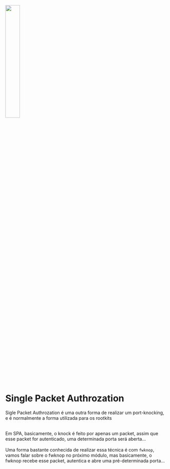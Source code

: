<img width="30%" src="https://i.imgur.com/CGV9DU1.png"></img>

# Single Packet Authrozation
Sigle Packet Authrozation é uma outra forma de realizar um port-knocking, e é normalmente a forma utilizada para os rootkits<br><br>

Em SPA, basicamente, o knock é feito por apenas um packet, assim que esse packet for autenticado, uma determinada porta será aberta...<br><br>
Uma forma bastante conhecida de realizar essa técnica é com `fwknop`, vamos falar sobre o fwknop no próximo módulo, mas basicamente, o fwknop recebe esse packet, autentica e abre uma pré-determinada porta...<br><br>
